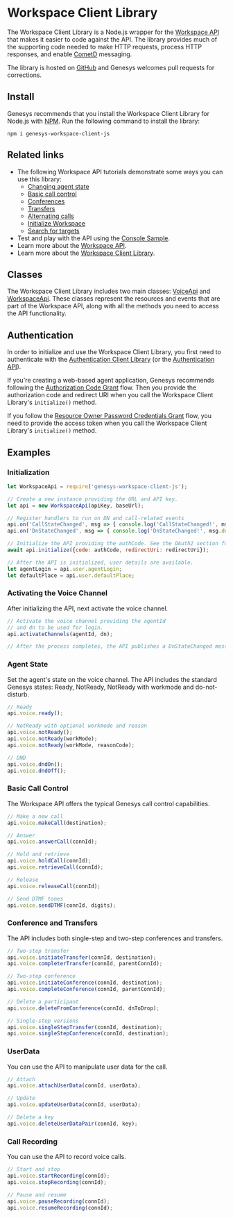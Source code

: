# Workspace Client Library

The Workspace Client Library is a Node.js wrapper for the [Workspace API](https://developer.genhtcc.com/api/reference/workspace/index.html) that makes it easier to code against the API. The library provides much of the supporting code needed to make HTTP requests, process HTTP responses, and enable [CometD](https://cometd.org/) messaging.

The library is hosted on [GitHub](https://github.com/GenesysPureEngage/workspace-client-js) and Genesys welcomes pull requests for corrections.

## Install

Genesys recommends that you install the Workspace Client Library for Node.js with [NPM](https://npmjs.org/). Run the following command to install the library:

```
npm i genesys-workspace-client-js
```

## Related links

* The following Workspace API tutorials demonstrate some ways you can use this library:
  * [Changing agent state](https://developer.genhtcc.com/tutorials/voice-ready-workspace-nodejs/)
  * [Basic call control](https://developer.genhtcc.com/tutorials/basic-call-control-workspace-nodejs/)
  * [Conferences](https://developer.genhtcc.com/tutorials/conference-call-workspace-nodejs/)
  * [Transfers](https://developer.genhtcc.com/tutorials/transfer-call-workspace-nodejs/)
  * [Alternating calls](https://developer.genhtcc.com/tutorials/alternate-calls-workspace-nodejs/)
  * [Initialize Workspace](https://developer.genhtcc.com/tutorials/initialize-workspace-nodejs/)
  * [Search for targets](https://developer.genhtcc.com/tutorials/targets-workspace-nodejs/)
* Test and play with the API using the [Console Sample](https://github.com/GenesysPureEngage/console-agent-app-js).
* Learn more about the [Workspace API](https://developer.genhtcc.com/api/reference/workspace/).
* Learn more about the [Workspace Client Library](https://developer.genhtcc.com/api/client-libraries/workspace/).

## Classes

The Workspace Client Library includes two main classes: [VoiceApi](https://developer.genhtcc.com/api/client-libraries/workspace/js/VoiceApi/index.html) and [WorkspaceApi](https://developer.genhtcc.com/api/client-libraries/workspace/js/WorkspaceApi/index.html). These classes represent the resources and events that are part of the Workspace API, along with all the methods you need to access the API functionality.

## Authentication

In order to initialize and use the Workspace Client Library, you first need to authenticate with the [Authentication Client Library](https://developer.genhtcc.com/api/client-libraries/authentication/index.html) (or the [Authentication API](https://developer.genhtcc.com/api/reference/authentication/)).

If you're creating a web-based agent application, Genesys recommends following the [Authorization Code Grant](https://tools.ietf.org/html/rfc6749#section-4.1) flow. Then you provide the authorization code and redirect URI when you call the Workspace Client Library's `initialize()` method.

If you follow the [Resource Owner Password Credentials Grant](https://tools.ietf.org/html/rfc6749#section-4.3) flow, you need to provide the access token when you call the Workspace Client Library's `initialize()` method.

## Examples

### Initialization

```javascript
let WorkspaceApi = require('genesys-workspace-client-js');

// Create a new instance providing the URL and API key.
let api = new WorkspaceApi(apiKey, baseUrl);

// Register handlers to run on DN and call-related events
api.on('CallStateChanged', msg => { console.log('CallStateChanged!', msg.call); });
api.on('DnStateChanged', msg => { console.log('DnStateChanged!', msg.dn); });

// Initialize the API providing the authCode. See the OAuth2 section for more details.
await api.initialize({code: authCode, redirectUri: redirectUri});

// After the API is initialized, user details are available.
let agentLogin = api.user.agentLogin;
let defaultPlace = api.user.defaultPlace;
```

### Activating the Voice Channel

After initializing the API, next activate the voice channel.

```javascript
// Activate the voice channel providing the agentId
// and dn to be used for login.
api.activateChannels(agentId, dn);

// After the process completes, the API publishes a DnStateChanged message.
```

### Agent State

Set the agent's state on the voice channel. The API includes the standard Genesys states: Ready, NotReady, NotReady with workmode and do-not-disturb.

```javascript
// Ready
api.voice.ready();

// NotReady with optional workmode and reason
api.voice.notReady();
api.voice.notReady(workMode);
api.voice.notReady(workMode, reasonCode);

// DND
api.voice.dndOn();
api.voice.dndOff();
```

### Basic Call Control

The Workspace API offers the typical Genesys call control capabilities.

```javascript
// Make a new call
api.voice.makeCall(destination);

// Answer
api.voice.answerCall(connId);

// Hold and retrieve
api.voice.holdCall(connId);
api.voice.retrieveCall(connId);

// Release
api.voice.releaseCall(connId);

// Send DTMF tones
api.voice.sendDTMF(connId, digits);
```

### Conference and Transfers

The API includes both single-step and two-step conferences and transfers.

```javascript
// Two-step transfer
api.voice.initiateTransfer(connId, destination);
api.voice.completerTransfer(connId, parentConnId);

// Two-step conference
api.voice.initiateConference(connId, destination);
api.voice.completeConference(connId, parentConnId);

// Delete a participant
api.voice.deleteFromConference(connId, dnToDrop);

// Single-step versions
api.voice.singleStepTransfer(connId, destination);
api.voice.singleStepConference(connId, destination);
```

### UserData

You can use the API to manipulate user data for the call.

```javascript
// Attach
api.voice.attachUserData(connId, userData);

// Update
api.voice.updateUserData(connId, userData);

// Delete a key
api.voice.deleteUserDataPair(connId, key);
```

### Call Recording

You can use the API to record voice calls.

```javascript
// Start and stop
api.voice.startRecording(connId);
api.voice.stopRecording(connId);

// Pause and resume
api.voice.pauseRecording(connId);
api.voice.resumeRecording(connId);
```
